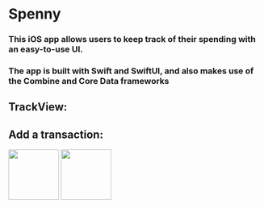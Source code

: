 # Spenny

### This iOS app allows users to keep track of their spending with an easy-to-use UI.
### The app is built with Swift and SwiftUI, and also makes use of the Combine and Core Data frameworks

## TrackView:


## Add a transaction:

<p float="left">
  <img src="https://user-images.githubusercontent.com/80175028/200176032-13b1d9f6-a60e-4f78-bfc0-8c611e22eb5c.png" width="100" />
  <img src="[https://user-images.githubusercontent.com/80175028/200176032-13b1d9f6-a60e-4f78-bfc0-8c611e22eb5c.png](https://user-images.githubusercontent.com/80175028/200175955-e7a57409-8ea1-4231-b96a-cf96544c8f52.png)" width="100" />
</p>
